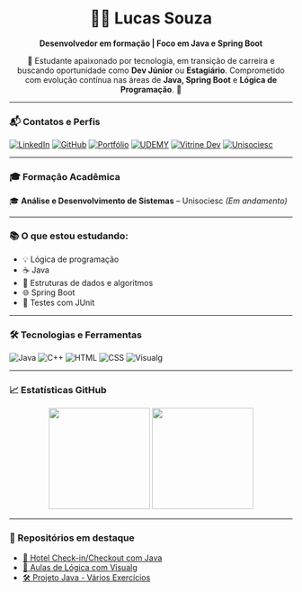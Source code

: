 <h1 align="center">👨‍💻 Lucas Souza</h1>

<p align="center"><strong>Desenvolvedor em formação | Foco em Java e Spring Boot</strong></p>

<p align="center">🎯 Estudante apaixonado por tecnologia, em transição de carreira e buscando oportunidade como <strong>Dev Júnior</strong> ou <strong>Estagiário</strong>. Comprometido com evolução contínua nas áreas de <strong>Java, Spring Boot</strong> e <strong>Lógica de Programação</strong>. 🚀</p>

---

### 📬 Contatos e Perfis

[![LinkedIn](https://img.shields.io/badge/LinkedIn-blue?logo=linkedin&style=for-the-badge)](https://www.linkedin.com/in/lucas-souza-aa96981a7/)
[![GitHub](https://img.shields.io/badge/GitHub-000?logo=github&style=for-the-badge)](https://github.com/CosmoSouza)
[![Portfólio](https://img.shields.io/badge/Portfólio-1e90ff?style=for-the-badge)](https://github.com/CosmoSouza)
[![UDEMY](https://img.shields.io/badge/UDEMY-A435F0?style=for-the-badge&logo=Udemy&logoColor=white)](https://www.udemy.com/user/lucas-cosmo-de-souza/)
[![Vitrine Dev](https://img.shields.io/badge/VitrineDev-00c853?style=for-the-badge)](https://vitrine.dev/CosmoSouza)
[![Unisociesc](https://img.shields.io/badge/UNISOCIESC-00458A?style=for-the-badge)](https://www.unisociesc.com.br/)

---

### 🎓 Formação Acadêmica

🎓 **Análise e Desenvolvimento de Sistemas** – Unisociesc *(Em andamento)*

---

### 📚 O que estou estudando:

- 💡 Lógica de programação  
- ☕ Java   
- 🧠 Estruturas de dados e algoritmos  
- 🌐 Spring Boot  
- 🧪 Testes com JUnit  

---

### 🛠️ Tecnologias e Ferramentas

![Java](https://img.shields.io/badge/Java-ED8B00?style=for-the-badge&logo=java&logoColor=white)
![C++](https://img.shields.io/badge/C++-00599C?style=for-the-badge&logo=cplusplus&logoColor=white)
![HTML](https://img.shields.io/badge/HTML-E34F26?style=for-the-badge&logo=html5&logoColor=white)
![CSS](https://img.shields.io/badge/CSS-1572B6?style=for-the-badge&logo=css3&logoColor=white)
![Visualg](https://img.shields.io/badge/Visualg-blue?style=for-the-badge)

---

### 📈 Estatísticas GitHub

<div align="center">
  <img height="180em" src="https://github-readme-stats.vercel.app/api?username=CosmoSouza&show_icons=true&theme=radical&count_private=true"/>
  <img height="180em" src="https://github-readme-stats.vercel.app/api/top-langs/?username=CosmoSouza&layout=compact&langs_count=7&theme=radical"/>
</div>

---

### 🚀 Repositórios em destaque

- [🔐 Hotel Check-in/Checkout com Java](https://github.com/CosmoSouza/Hotel_Checkin_Checkout)
- [🧠 Aulas de Lógica com Visualg](https://github.com/CosmoSouza/Aulas-Lógicas-de-Programação)
- [🛠️ Projeto Java - Vários Exercícios](https://github.com/CosmoSouza/-Projetos_Java)
